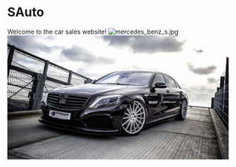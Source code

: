 # SAuto
Welcome to the car sales website!
![mercedes_benz_s.jpg](https://github.com/jon/coolproject/raw/master/image/mercedes_benz_s.jpg)
![Image Alt](https://github.com/lexamers/SAuto/blob/main/IMG/mercedes_benz_s.jpg)
